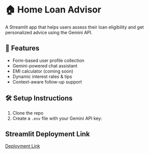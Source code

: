 # 🏠 Home Loan Advisor

A Streamlit app that helps users assess their loan eligibility and get personalized advice using the Gemini API.

## 🔧 Features
- Form-based user profile collection
- Gemini-powered chat assistant
- EMI calculator (coming soon)
- Dynamic interest rates & tips
- Context-aware follow-up support

## 🛠 Setup Instructions

1. Clone the repo
2. Create a `.env` file with your Gemini API key:

## Streamlit Deployment Link
[Deployment Link](https://home-loan-advisor-kh2s8dbmjap8ejhdxl5hxa.streamlit.app/)